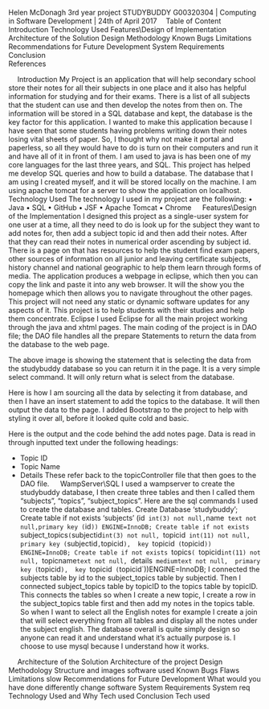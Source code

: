  
Helen McDonagh 3rd year project
STUDYBUDDY
G00320304 | Computing in Software Development | 24th of April 2017 
Table of Content
Introduction 
Technology Used 
Features\Design of Implementation 
Architecture of the Solution 
Design Methodology 
Known Bugs 
Limitations 
Recommendations for Future Development 
System Requirements 
Conclusion  
References  

 
Introduction
My Project is an application that will help secondary school store their notes for all their subjects in one place and it also has helpful information for studying and for their exams. There is a list of all subjects that the student can use and then develop the notes from then on. 
The information will be stored in a SQL database and kept, the database is the key factor for this application. I wanted to make this application because I have seen that some students having problems writing down their notes losing vital sheets of paper. So, I thought why not make it portal and paperless, so all they would have to do is turn on their computers and run it and have all of it in front of them. 
I am used to java is has been one of my core languages for the last three years, and SQL. This project has helped me develop SQL queries and how to build a database. The database that I am using I created myself, and it will be stored locally on the machine. I am using apache tomcat for a server to show the application on localhost.
Technology Used
The technology I used in my project are the following:
•	Java
•	SQL
•	GitHub
•	JSF
•	Apache Tomcat
•	Chrome
 
Features\Design of the Implementation
I designed this project as a single-user system for one user at a time, all they need to do is look up for the subject they want to add notes for, then add a subject topic id and then add their notes. After that they can read their notes in numerical order ascending by subject id. There is a page on that has resources to help the student find exam papers, other sources of information on all junior and leaving certificate subjects, history channel and national geographic to help them learn through forms of media.
The application produces a webpage in eclipse, which then you can copy the link and paste it into any web browser. It will the show you the homepage which then allows you to navigate throughout the other pages. This project will not need any static or dynamic software updates for any aspects of it. This project is to help students with their studies and help them concentrate. 
Eclipse
I used Eclipse for all the main project working through the java and xhtml pages. The main coding of the project is in DAO file; the DAO file handles all the prepare Statements to return the data from the database to the web page.
 
The above image is showing the statement that is selecting the data from the studybuddy database so you can return it in the page. It is a very simple select command. It will only return what is select from the database.

   
Here is how I am sourcing all the data by selecting it from database, and then I have an insert statement to add the topics to the database. It will then output the data to the page. I added Bootstrap to the project to help with styling it over all, before it looked quite cold and basic.
   
Here is the output and the code behind the add notes page. Data is read in through inputted text under the following headings:
-	Topic ID
-	Topic Name
-	Details
These refer back to the topicController file that then goes to the DAO file.
 
WampServer\SQL
I used a wampserver  to create the studybuddy database, I then create three tables and then I called them “subjects”, “topics”, “subject_topics”. Here are the sql commands I used to create the database and tables.
Create Database ‘studybuddy’;
Create table if not exists ‘subjects’ (id` int(3) not null,`name` text not null,primary key (`id`)) ENGINE=InnoDB;
Create table if not exists `subject_topics` ( `subjectid` int(3) not null,  `topicid` int(11) not null,  primary key (`subjectid`,`topicid`),  key `topicid` (`topicid`)) ENGINE=InnoDB;
Create table if not exists `topics` (  `topicid` int(11) not null,  `topicname` text not null,  `details` mediumtext not null,  primary key (`topicid`),  key `topicid` (`topicid`))ENGINE=InnoDB;
I connected the subjects table by id to the subject_topics table by subjectid. Then I connected subject_topics table by topicID to the topics table by topicID. This connects the tables so when I create a new topic, I create a row in the subject_topics table first and then add my notes in the topics table. So when I want to select all the English notes for example I create a join that will select everything from all tables and display all the notes under the subject english.
The database overall is quite simply design so anyone can read it and understand what it’s actually purpose is. I choose to use mysql because I understand how it works. 


 
Architecture of the Solution
Architecture of the project
Design Methodology
Structure and images software used
Known Bugs
Flaws 
Limitations
slow
Recommendations for Future Development
What would you have done differently change software
System Requirements
System req
Technology Used and Why
Tech used
Conclusion
Tech used

